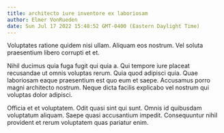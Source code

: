 ```yaml
---
title: architecto iure inventore ex laboriosam
author: Elmer VonRueden
date: Sun Jul 17 2022 15:48:52 GMT-0400 (Eastern Daylight Time)
---
```

Voluptates ratione quidem nisi ullam. Aliquam eos nostrum. Vel soluta praesentium libero corrupti et et.

 Nihil ducimus quia fuga fugit qui quia a. Qui tempore iure placeat recusandae ut omnis voluptas rerum. Quia quod adipisci quia. Quae laboriosam eaque praesentium est quo eum et saepe. Accusamus porro magni architecto nostrum. Neque dicta facilis explicabo vel nostrum qui voluptas dolor adipisci.

 Officia et et voluptatem. Odit quasi sint qui sunt. Omnis id quibusdam voluptatum aliquam. Saepe quasi accusantium impedit. Consequuntur nihil provident et rerum voluptatem quas pariatur enim.